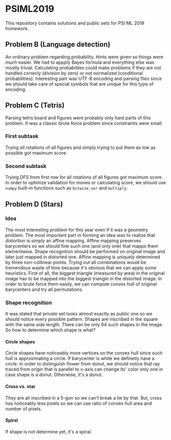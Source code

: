 # PSIML2019
This repository contains solutions and public sets for PSI:ML 2019 homework.

## Problem B (Language detection)
An ordinary problem regarding probability. Hints were given so things were much easier. We had to appply Bayes formula and everything else was mostly trivial.
Calculating probabilites could make problems if they are not handled correcly (division by zero) or not normalized (conditional probabilities).
Interesting part was UTF-8 encoding and parsing files since we should take care of special symbols that are unique for this type of encoding.
## Problem C (Tetris)
Parsing tetris board and figures were probably only hard parts of this problem. It was a classic brute force problem since constraints were small.
### First subtask
Trying all rotations of all figures and simply trying to put them as low as possible got maximum score.
### Second subtask
Trying DFS from first row for all rotations of all figures got maximum score.
In order to optimize validation for moves or calculating score, we should use `numpy` built-in functions such as `bitwise_xor` and `multiply`.
## Problem D (Stars)
### Idea
The most interesting problem for this year even if it was a geometry problem. The most important part in forming an idea was to realize that distortion is simply an affine mapping.
Affine mapping preserves barycenters so we should fine such one (and only one) that mapps them elementwise.
Shape recognition should be performed on original image and later just mapped in distorted one. Affine mapping is uniquely determined by three non-collinear points.
Trying out all combinations would be tremendous waste of time because it's obvious that we can apply some heuristics. First of all, the biggest triangle (measured by area) in the original image
has to be mapped into the biggest triangle in the distorted image. In order to brute force them easily, we can compute convex hull of original barycenters and try all permutations.
### Shape recognition
It was stated that private set looks almost exactly as public one so we should notice every possible pattern. Shapes are inscribed in the square with the same side length.
There can be only 64 such shapes in the image. So how to determine which shape is what?
#### Circle shapes
Circle shapes have noticeably more vertices on the convex hull since such hull is approximating a circle. If barycenter is white we definetly have a circle. In order to distinguish
flower from donut, we should notice that ray traced from origin that is parallel to x-axis can change its' color only one in case shape is a donut. Otherwise, it's a donut.
#### Cross vs. star
They are all inscribed in a 5-gon so we can't break a tie by that. But, cross has noticeably less pixels so we can use ratio of convex hull area and number of pixels.
#### Spiral
If shape is not determine yet, it's a spiral.
